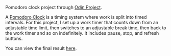 Pomodoro clock project through [Odin Project](https://www.theodinproject.com/courses/web-development-101/lessons/pairing-project). 

A [Pomodoro Clock](https://en.wikipedia.org/wiki/Pomodoro_Technique) is a timing system where work is split into timed intervals. For this project, I set up a work timer that counts down from an adjustable time limit, then switches to an adjustable break time, then back to the work timer and so on indefinitely. It includes pause, stop, and refresh buttons. 

You can view the final result [here](http://tasty-spade.surge.sh/).
